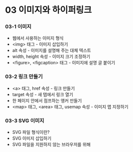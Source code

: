 # 03 이미지와 하이퍼링크

### 03-1 이미지

* 웹에서 사용하는 이미지 형식
* &lt;img&gt; 태그 - 이미지 삽입하기
* alt 속성 - 이미지를 설명해 주는 대체 텍스트
* width, height 속성 - 이미지 크기 조정하기
* &lt;figure&gt;, &lt;figcaption&gt; 태그 - 이미지에 설명 글 붙이기

### 03-2 링크 만들기

* &lt;a&gt; 태그, href 속성 - 링크 만들기
* target 속성 - 새 탭에서 링크 열기
* 한 페이지 안에서 점프하는 앵커 만들기
* &lt;map&gt; 태그, &lt;area&gt; 태그, usemap 속성 - 이미지 맵 지정하기

### 03-3 SVG 이미지

* SVG 파일 형식이란?
* SVG 이미지 삽입하기
* SVG 파일을 지원하지 않는 브라우저를 위해



